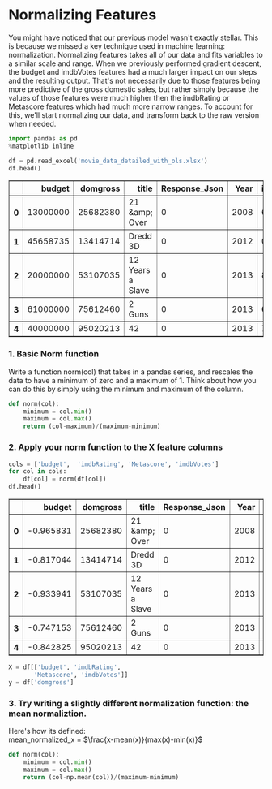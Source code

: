 
# Normalizing Features

You might have noticed that our previous model wasn't exactly stellar. This is because we missed a key technique used in machine learning: normalization. Normalizing features takes all of our data and fits variables to a similar scale and range. When we previously performed gradient descent, the budget and imdbVotes features had a much larger impact on our steps and the resulting output. That's not necessarily due to those features being more predictive of the gross domestic sales, but rather simply because the values of those features were much higher then the imdbRating or Metascore features which had much more narrow ranges. To account for this, we'll start normalizing our data, and transform back to the raw version when needed.



```python
import pandas as pd
%matplotlib inline
```


```python
df = pd.read_excel('movie_data_detailed_with_ols.xlsx')
df.head()
```




<div>
<style scoped>
    .dataframe tbody tr th:only-of-type {
        vertical-align: middle;
    }

    .dataframe tbody tr th {
        vertical-align: top;
    }

    .dataframe thead th {
        text-align: right;
    }
</style>
<table border="1" class="dataframe">
  <thead>
    <tr style="text-align: right;">
      <th></th>
      <th>budget</th>
      <th>domgross</th>
      <th>title</th>
      <th>Response_Json</th>
      <th>Year</th>
      <th>imdbRating</th>
      <th>Metascore</th>
      <th>imdbVotes</th>
      <th>Model</th>
    </tr>
  </thead>
  <tbody>
    <tr>
      <th>0</th>
      <td>13000000</td>
      <td>25682380</td>
      <td>21 &amp;amp; Over</td>
      <td>0</td>
      <td>2008</td>
      <td>6.8</td>
      <td>48</td>
      <td>206513</td>
      <td>4.912759e+07</td>
    </tr>
    <tr>
      <th>1</th>
      <td>45658735</td>
      <td>13414714</td>
      <td>Dredd 3D</td>
      <td>0</td>
      <td>2012</td>
      <td>0.0</td>
      <td>0</td>
      <td>0</td>
      <td>2.267265e+05</td>
    </tr>
    <tr>
      <th>2</th>
      <td>20000000</td>
      <td>53107035</td>
      <td>12 Years a Slave</td>
      <td>0</td>
      <td>2013</td>
      <td>8.1</td>
      <td>96</td>
      <td>537525</td>
      <td>1.626624e+08</td>
    </tr>
    <tr>
      <th>3</th>
      <td>61000000</td>
      <td>75612460</td>
      <td>2 Guns</td>
      <td>0</td>
      <td>2013</td>
      <td>6.7</td>
      <td>55</td>
      <td>173726</td>
      <td>7.723381e+07</td>
    </tr>
    <tr>
      <th>4</th>
      <td>40000000</td>
      <td>95020213</td>
      <td>42</td>
      <td>0</td>
      <td>2013</td>
      <td>7.5</td>
      <td>62</td>
      <td>74170</td>
      <td>4.151958e+07</td>
    </tr>
  </tbody>
</table>
</div>



### 1. Basic Norm function
Write a function norm(col) that takes in a pandas series, and rescales the data to have a minimum of zero and a maximum of 1. Think about how you can do this by simply using the minimum and maximum of the column.


```python
def norm(col):
    minimum = col.min()
    maximum = col.max()
    return (col-maximum)/(maximum-minimum)
```

### 2. Apply your norm function to the X feature columns


```python
cols = ['budget',  'imdbRating', 'Metascore', 'imdbVotes']
for col in cols:
    df[col] = norm(df[col])
df.head()
```




<div>
<style scoped>
    .dataframe tbody tr th:only-of-type {
        vertical-align: middle;
    }

    .dataframe tbody tr th {
        vertical-align: top;
    }

    .dataframe thead th {
        text-align: right;
    }
</style>
<table border="1" class="dataframe">
  <thead>
    <tr style="text-align: right;">
      <th></th>
      <th>budget</th>
      <th>domgross</th>
      <th>title</th>
      <th>Response_Json</th>
      <th>Year</th>
      <th>imdbRating</th>
      <th>Metascore</th>
      <th>imdbVotes</th>
      <th>Model</th>
    </tr>
  </thead>
  <tbody>
    <tr>
      <th>0</th>
      <td>-0.965831</td>
      <td>25682380</td>
      <td>21 &amp;amp; Over</td>
      <td>0</td>
      <td>2008</td>
      <td>-0.160494</td>
      <td>-0.500000</td>
      <td>-0.615808</td>
      <td>4.912759e+07</td>
    </tr>
    <tr>
      <th>1</th>
      <td>-0.817044</td>
      <td>13414714</td>
      <td>Dredd 3D</td>
      <td>0</td>
      <td>2012</td>
      <td>-1.000000</td>
      <td>-1.000000</td>
      <td>-1.000000</td>
      <td>2.267265e+05</td>
    </tr>
    <tr>
      <th>2</th>
      <td>-0.933941</td>
      <td>53107035</td>
      <td>12 Years a Slave</td>
      <td>0</td>
      <td>2013</td>
      <td>0.000000</td>
      <td>0.000000</td>
      <td>0.000000</td>
      <td>1.626624e+08</td>
    </tr>
    <tr>
      <th>3</th>
      <td>-0.747153</td>
      <td>75612460</td>
      <td>2 Guns</td>
      <td>0</td>
      <td>2013</td>
      <td>-0.172840</td>
      <td>-0.427083</td>
      <td>-0.676804</td>
      <td>7.723381e+07</td>
    </tr>
    <tr>
      <th>4</th>
      <td>-0.842825</td>
      <td>95020213</td>
      <td>42</td>
      <td>0</td>
      <td>2013</td>
      <td>-0.074074</td>
      <td>-0.354167</td>
      <td>-0.862016</td>
      <td>4.151958e+07</td>
    </tr>
  </tbody>
</table>
</div>




```python
X = df[['budget', 'imdbRating',
       'Metascore', 'imdbVotes']]
y = df['domgross']
```

### 3. Try writing a slightly different normalization function: the mean normaliztion.
Here's how its defined:  
mean_normalized_x = $\frac{x-mean(x)}{max(x)-min(x)}$


```python
def norm(col):
    minimum = col.min()
    maximum = col.max()
    return (col-np.mean(col))/(maximum-minimum)
```
